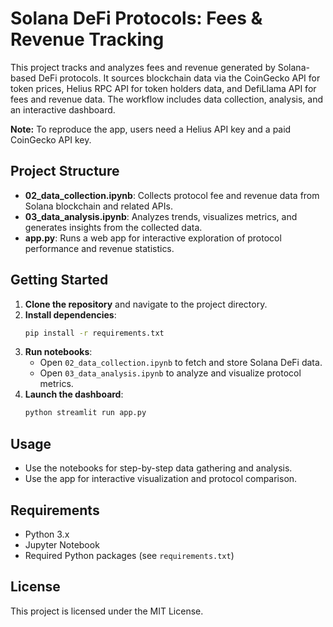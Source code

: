 # Solana DeFi Protocols: Fees & Revenue Tracking

This project tracks and analyzes fees and revenue generated by Solana-based DeFi protocols. It sources blockchain data via the CoinGecko API for token prices, Helius RPC API for token holders data, and DefiLlama API for fees and revenue data. The workflow includes data collection, analysis, and an interactive dashboard.

**Note:** To reproduce the app, users need a Helius API key and a paid CoinGecko API key.

## Project Structure

- **02_data_collection.ipynb**: Collects protocol fee and revenue data from Solana blockchain and related APIs.
- **03_data_analysis.ipynb**: Analyzes trends, visualizes metrics, and generates insights from the collected data.
- **app.py**: Runs a web app for interactive exploration of protocol performance and revenue statistics.

## Getting Started

1. **Clone the repository** and navigate to the project directory.
2. **Install dependencies**:
    ```bash
    pip install -r requirements.txt
    ```
3. **Run notebooks**:
    - Open `02_data_collection.ipynb` to fetch and store Solana DeFi data.
    - Open `03_data_analysis.ipynb` to analyze and visualize protocol metrics.
4. **Launch the dashboard**:
    ```bash
    python streamlit run app.py
    ```

## Usage

- Use the notebooks for step-by-step data gathering and analysis.
- Use the app for interactive visualization and protocol comparison.

## Requirements

- Python 3.x
- Jupyter Notebook
- Required Python packages (see `requirements.txt`)

## License

This project is licensed under the MIT License.
